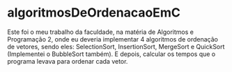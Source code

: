 # algoritmosDeOrdenacaoEmC
Este foi o meu trabalho da faculdade, na matéria de Algoritmos e Programação 2, onde eu deveria implementar 4 algoritmos de ordenação de vetores, sendo eles: SelectionSort, InsertionSort, MergeSort e QuickSort (Implementei o BubbleSort também). E depois, calcular os tempos que o programa levava para ordenar cada vetor.
